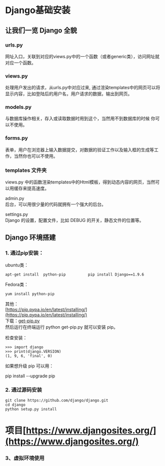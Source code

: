 # Django基础安装

## 让我们一览 Django 全貌

### urls.py

网址入口，关联到对应的views.py中的一个函数（或者generic类），访问网址就对应一个函数。

### views.py

处理用户发出的请求，从urls.py中对应过来, 通过渲染templates中的网页可以将显示内容，比如登陆后的用户名，用户请求的数据，输出到网页。

### models.py

与数据库操作相关，存入或读取数据时用到这个，当然用不到数据库的时候 你可以不使用。

### forms.py

表单，用户在浏览器上输入数据提交，对数据的验证工作以及输入框的生成等工作，当然你也可以不使用。

### templates 文件夹

views.py 中的函数渲染templates中的Html模板，得到动态内容的网页，当然可以用缓存来提高速度。

admin.py  
后台，可以用很少量的代码就拥有一个强大的后台。

settings.py  
Django 的设置，配置文件，比如 DEBUG 的开关，静态文件的位置等。

## Django 环境搭建

### 1. 通过pip安装：

ubuntu类：

`apt-get install  python-pip         
pip install Django==1.9.6`

Fedora类：

`yum install python-pip`

其他：  
[https://pip.pypa.io/en/latest/installing/](https://pip.pypa.io/en/latest/installing/)  
下载：[get-pip.py](https://bootstrap.pypa.io/get-pip.py)  
然后运行在终端运行 python get-pip.py 就可以安装 pip。

检查安装：

```
>>> import django
>>> print(django.VERSION)
(1, 9, 6, 'final', 0)
```

如果想升级 pip 可以用：

pip install --upgrade pip

### 2. 通过源码安装

```
git clone https://github.com/django/django.git
cd django
python setup.py install
```

# 项目[https://www.djangosites.org/](https://www.djangosites.org/)

### 3、虚拟环境使用





